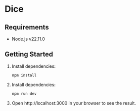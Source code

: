 # Dice

## Requirements

- Node.js v22.11.0

## Getting Started

1. Install dependencies:
   ```bash
   npm install
   ```
2. Install dependencies:
   ```bash
   npm run dev
   ```
3. Open http://localhost:3000 in your browser to see the result.
